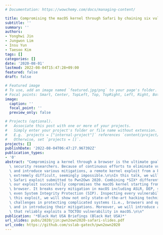 ```yaml
---
# Documentation: https://wowchemy.com/docs/managing-content/

title: Compromising the macOS kernel through Safari by chaining six vulnerabilities
subtitle: ''
summary: ''
authors:
- Yonghwi Jin
- Jungwon Lim
- Insu Yun
- Taesoo Kim
tags: []
categories: []
date: '2020-08-01'
lastmod: 2022-08-04T15:47:28+09:00
featured: false
draft: false

# Featured image
# To use, add an image named `featured.jpg/png` to your page's folder.
# Focal points: Smart, Center, TopLeft, Top, TopRight, Left, Right, BottomLeft, Bottom, BottomRight.
image:
  caption: ''
  focal_point: ''
  preview_only: false

# Projects (optional).
#   Associate this post with one or more of your projects.
#   Simply enter your project's folder or file name without extension.
#   E.g. `projects = ["internal-project"]` references `content/project/deep-learning/index.md`.
#   Otherwise, set `projects = []`.
projects: []
publishDate: '2022-08-04T06:47:27.967392Z'
publication_types:
- '0'
abstract: "Compromising a kernel through a browser is the ultimate goal for offensive\
  \ security researchers. Because of continuous efforts to eliminate vulnerabilities\
  \ and introduce various mitigations, a remote kernel exploit from a browser becomes\
  \ extremely difficult, seemingly impossible.\n\nIn this talk, we will share our\
  \ Safari exploit submitted to Pwn2Own 2020. Combining *SIX* different vulnerabilities,\
  \ our exploit successfully compromises the macOS kernel starting from the Safari\
  \ browser. It breaks every mitigation in macOS including ASLR, DEP, sandbox, and\
  \ even System Integrity Protection (SIP). Inspecting every vulnerability used in\
  \ this exploit, we will show not only state-of-the-art hacking techniques but also\
  \ challenges in protecting complicated systems (i.e., browsers and operating systems)\
  \ and in introducing their mitigations. Moreover, we will introduce a new technique\
  \ that reliably exploits a TOCTOU vulnerability in macOS.\n\n"
publication: '*Black Hat USA Briefings (Black Hat USA)*'
url_slides: pubs/2020/jin:pwn2own2020-safari-slides.pdf
url_code: https://github.com/sslab-gatech/pwn2own2020
---
```

